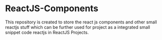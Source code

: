 # ReactJS-Components
This repository is created to store the react js components and other small reactjs stuff which can be further used for project as a integrated small snippet code reactjs in ReactJS Projects.
